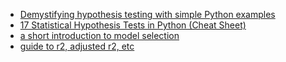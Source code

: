 - [Demystifying hypothesis testing with simple Python examples](https://towardsdatascience.com/demystifying-hypothesis-testing-with-simple-python-examples-4997ad3c5294)
- [17 Statistical Hypothesis Tests in Python (Cheat Sheet)](https://machinelearningmastery.com/statistical-hypothesis-tests-in-python-cheat-sheet/)
- [a short introduction to model selection](https://towardsdatascience.com/a-short-introduction-to-model-selection-bb1bb9c73376)
- [guide to r2, adjusted r2, etc](https://towardsdatascience.com/the-complete-guide-to-r-squared-adjusted-r-squared-and-pseudo-r-squared-4136650fc06c)
